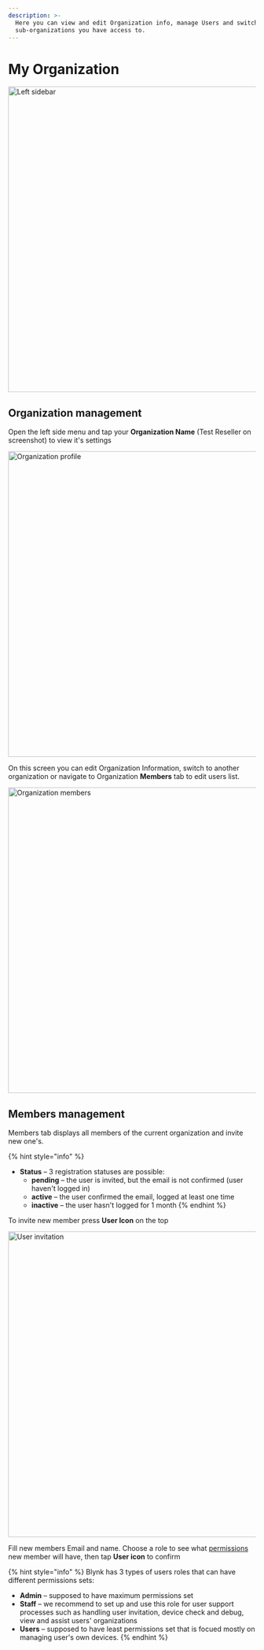 ```yaml
---
description: >-
  Here you can view and edit Organization info, manage Users and switch to
  sub-organizations you have access to.
---
```


# My Organization

<img width="621" alt="Left sidebar" src="https://user-images.githubusercontent.com/72790181/119666506-1b49c000-be3e-11eb-9759-fc9b5f3c7ad2.png">


## Organization management

Open the left side menu and tap your **Organization Name** \(Test Reseller on screenshot\) to view it's settings

<img width="621" alt="Organization profile" src="https://user-images.githubusercontent.com/72790181/119666541-23096480-be3e-11eb-84a6-440bff294c9b.png">


On this screen you can edit Organization Information, switch to another organization or navigate to Organization **Members** tab to edit users list.

<img width="621" alt="Organization members" src="https://user-images.githubusercontent.com/72790181/119666558-269ceb80-be3e-11eb-9032-b89ad16010af.png">


## Members management

Members tab displays all members of the current organization and invite new one's. 

{% hint style="info" %}
* **Status** – 3 registration statuses are possible:
  * **pending** – the user is invited, but the email is not confirmed \(user haven't logged in\) 
  * **active** – the user confirmed the email, logged at least one time 
  * **inactive** – the user hasn't logged for 1 month
{% endhint %}

To invite new member press **User Icon** on the top

<img width="621" alt="User invitation" src="https://user-images.githubusercontent.com/72790181/119666581-2b619f80-be3e-11eb-833f-cf60a73a376a.png">


Fill new members Email and name. Choose a role to see what [permissions](../../web-dashboard/settings/access.md) new member will have, then tap **User icon** to confirm

{% hint style="info" %}
Blynk has 3 types of users roles that can have different permissions sets: 

* **Admin** – supposed to have maximum permissions set
* **Staff** – we recommend to set up and use this role for user support processes such as handling user invitation, device check and debug, view and assist users' organizations
* **Users** – supposed to have least permissions set that is focued mostly on managing user's own devices.
{% endhint %}



